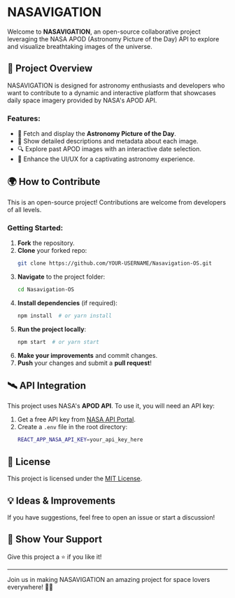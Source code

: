 # NASAVIGATION

Welcome to **NASAVIGATION**, an open-source collaborative project leveraging the NASA APOD (Astronomy Picture of the Day) API to explore and visualize breathtaking images of the universe.

## 🚀 Project Overview

NASAVIGATION is designed for astronomy enthusiasts and developers who want to contribute to a dynamic and interactive platform that showcases daily space imagery provided by NASA's APOD API.

### Features:
- 🌌 Fetch and display the **Astronomy Picture of the Day**.
- 📜 Show detailed descriptions and metadata about each image.
- 🔍 Explore past APOD images with an interactive date selection.
- 🎨 Enhance the UI/UX for a captivating astronomy experience.

## 🌍 How to Contribute
This is an open-source project! Contributions are welcome from developers of all levels.

### Getting Started:
1. **Fork** the repository.
2. **Clone** your forked repo:
   ```sh
   git clone https://github.com/YOUR-USERNAME/Nasavigation-OS.git
   ```
3. **Navigate** to the project folder:
   ```sh
   cd Nasavigation-OS
   ```
4. **Install dependencies** (if required):
   ```sh
   npm install  # or yarn install
   ```
5. **Run the project locally**:
   ```sh
   npm start  # or yarn start
   ```
6. **Make your improvements** and commit changes.
7. **Push** your changes and submit a **pull request**!

## 🛰️ API Integration
This project uses NASA's **APOD API**. To use it, you will need an API key:

1. Get a free API key from [NASA API Portal](https://api.nasa.gov/).
2. Create a `.env` file in the root directory:
   ```sh
   REACT_APP_NASA_API_KEY=your_api_key_here
   ```

## 📜 License
This project is licensed under the [MIT License](LICENSE).

## 💡 Ideas & Improvements
If you have suggestions, feel free to open an issue or start a discussion!

## 🌟 Show Your Support
Give this project a ⭐ if you like it!

---

Join us in making NASAVIGATION an amazing project for space lovers everywhere! 🚀🌌

